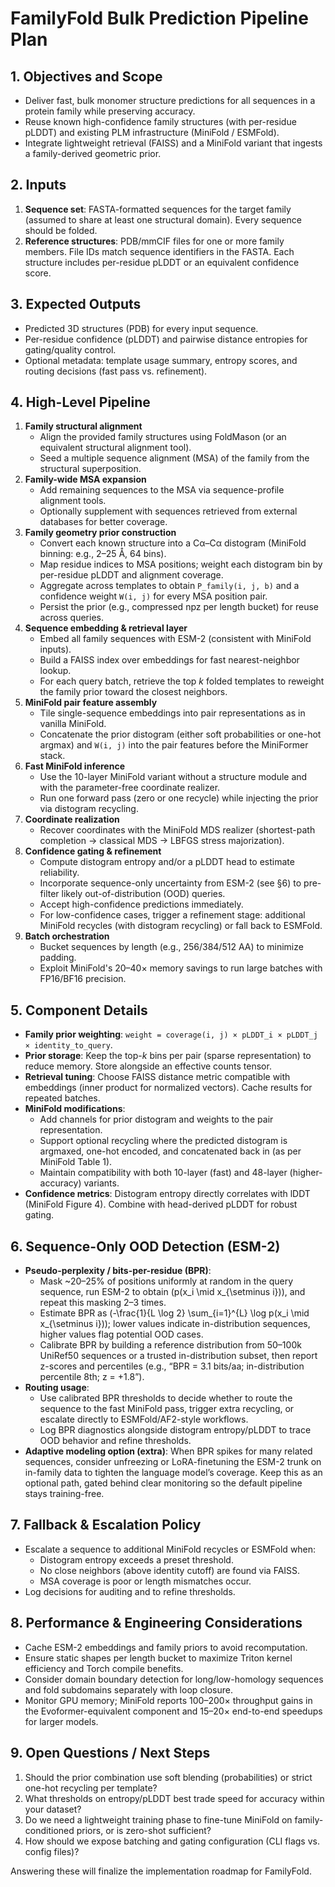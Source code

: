 # FamilyFold Bulk Prediction Pipeline Plan

## 1. Objectives and Scope
- Deliver fast, bulk monomer structure predictions for all sequences in a protein family while preserving accuracy.
- Reuse known high-confidence family structures (with per-residue pLDDT) and existing PLM infrastructure (MiniFold / ESMFold).
- Integrate lightweight retrieval (FAISS) and a MiniFold variant that ingests a family-derived geometric prior.

## 2. Inputs
1. **Sequence set**: FASTA-formatted sequences for the target family (assumed to share at least one structural domain). Every sequence should be folded.
2. **Reference structures**: PDB/mmCIF files for one or more family members. File IDs match sequence identifiers in the FASTA. Each structure includes per-residue pLDDT or an equivalent confidence score.

## 3. Expected Outputs
- Predicted 3D structures (PDB) for every input sequence.
- Per-residue confidence (pLDDT) and pairwise distance entropies for gating/quality control.
- Optional metadata: template usage summary, entropy scores, and routing decisions (fast pass vs. refinement).

## 4. High-Level Pipeline
1. **Family structural alignment**
   - Align the provided family structures using FoldMason (or an equivalent structural alignment tool).
   - Seed a multiple sequence alignment (MSA) of the family from the structural superposition.
2. **Family-wide MSA expansion**
   - Add remaining sequences to the MSA via sequence-profile alignment tools.
   - Optionally supplement with sequences retrieved from external databases for better coverage.
3. **Family geometry prior construction**
   - Convert each known structure into a Cα–Cα distogram (MiniFold binning: e.g., 2–25 Å, 64 bins).
   - Map residue indices to MSA positions; weight each distogram bin by per-residue pLDDT and alignment coverage.
   - Aggregate across templates to obtain `P_family(i, j, b)` and a confidence weight `W(i, j)` for every MSA position pair.
   - Persist the prior (e.g., compressed npz per length bucket) for reuse across queries.
4. **Sequence embedding & retrieval layer**
   - Embed all family sequences with ESM-2 (consistent with MiniFold inputs).
   - Build a FAISS index over embeddings for fast nearest-neighbor lookup.
   - For each query batch, retrieve the top *k* folded templates to reweight the family prior toward the closest neighbors.
5. **MiniFold pair feature assembly**
   - Tile single-sequence embeddings into pair representations as in vanilla MiniFold.
   - Concatenate the prior distogram (either soft probabilities or one-hot argmax) and `W(i, j)` into the pair features before the MiniFormer stack.
6. **Fast MiniFold inference**
   - Use the 10-layer MiniFold variant without a structure module and with the parameter-free coordinate realizer.
   - Run one forward pass (zero or one recycle) while injecting the prior via distogram recycling.
7. **Coordinate realization**
   - Recover coordinates with the MiniFold MDS realizer (shortest-path completion → classical MDS → LBFGS stress majorization).
8. **Confidence gating & refinement**
   - Compute distogram entropy and/or a pLDDT head to estimate reliability.
   - Incorporate sequence-only uncertainty from ESM-2 (see §6) to pre-filter likely out-of-distribution (OOD) queries.
   - Accept high-confidence predictions immediately.
   - For low-confidence cases, trigger a refinement stage: additional MiniFold recycles (with distogram recycling) or fall back to ESMFold.
9. **Batch orchestration**
   - Bucket sequences by length (e.g., 256/384/512 AA) to minimize padding.
   - Exploit MiniFold's 20–40× memory savings to run large batches with FP16/BF16 precision.

## 5. Component Details
- **Family prior weighting**: `weight = coverage(i, j) × pLDDT_i × pLDDT_j × identity_to_query`.
- **Prior storage**: Keep the top-*k* bins per pair (sparse representation) to reduce memory. Store alongside an effective counts tensor.
- **Retrieval tuning**: Choose FAISS distance metric compatible with embeddings (inner product for normalized vectors). Cache results for repeated batches.
- **MiniFold modifications**:
  - Add channels for prior distogram and weights to the pair representation.
  - Support optional recycling where the predicted distogram is argmaxed, one-hot encoded, and concatenated back in (as per MiniFold Table 1).
  - Maintain compatibility with both 10-layer (fast) and 48-layer (higher-accuracy) variants.
- **Confidence metrics**: Distogram entropy directly correlates with lDDT (MiniFold Figure 4). Combine with head-derived pLDDT for robust gating.

## 6. Sequence-Only OOD Detection (ESM-2)
- **Pseudo-perplexity / bits-per-residue (BPR)**:
  - Mask ~20–25% of positions uniformly at random in the query sequence, run ESM-2 to obtain \(p(x_i \mid x_{\setminus i})\), and repeat this masking 2–3 times.
  - Estimate BPR as \(-\frac{1}{L \log 2} \sum_{i=1}^{L} \log p(x_i \mid x_{\setminus i})\); lower values indicate in-distribution sequences, higher values flag potential OOD cases.
  - Calibrate BPR by building a reference distribution from 50–100k UniRef50 sequences or a trusted in-distribution subset, then report z-scores and percentiles (e.g., “BPR = 3.1 bits/aa; in-distribution percentile 8th; z = +1.8”).
- **Routing usage**:
  - Use calibrated BPR thresholds to decide whether to route the sequence to the fast MiniFold pass, trigger extra recycling, or escalate directly to ESMFold/AF2-style workflows.
  - Log BPR diagnostics alongside distogram entropy/pLDDT to trace OOD behavior and refine thresholds.
- **Adaptive modeling option (extra)**: When BPR spikes for many related sequences, consider unfreezing or LoRA-finetuning the ESM-2 trunk on in-family data to tighten the language model’s coverage. Keep this as an optional path, gated behind clear monitoring so the default pipeline stays training-free.

## 7. Fallback & Escalation Policy
- Escalate a sequence to additional MiniFold recycles or ESMFold when:
  - Distogram entropy exceeds a preset threshold.
  - No close neighbors (above identity cutoff) are found via FAISS.
  - MSA coverage is poor or length mismatches occur.
- Log decisions for auditing and to refine thresholds.

## 8. Performance & Engineering Considerations
- Cache ESM-2 embeddings and family priors to avoid recomputation.
- Ensure static shapes per length bucket to maximize Triton kernel efficiency and Torch compile benefits.
- Consider domain boundary detection for long/low-homology sequences and fold subdomains separately with loop closure.
- Monitor GPU memory; MiniFold reports 100–200× throughput gains in the Evoformer-equivalent component and 15–20× end-to-end speedups for larger models.

## 9. Open Questions / Next Steps
1. Should the prior combination use soft blending (probabilities) or strict one-hot recycling per template?
2. What thresholds on entropy/pLDDT best trade speed for accuracy within your dataset?
3. Do we need a lightweight training phase to fine-tune MiniFold on family-conditioned priors, or is zero-shot sufficient?
4. How should we expose batching and gating configuration (CLI flags vs. config files)?

Answering these will finalize the implementation roadmap for FamilyFold.
